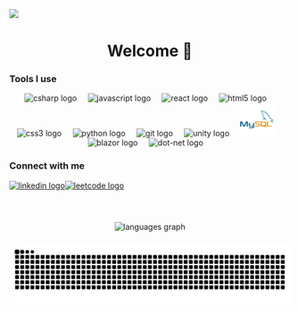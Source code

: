 <div align="left">
  <img src="https://visitor-badge.laobi.icu/badge?page_id=marcusk00.marcusk00.visitor-badge"  />
</div>

<h1 align="center">Welcome 👋</h1>

<div align="center">
  <h3 align="left">Tools I use</h3>
  <img src="https://cdn.jsdelivr.net/gh/devicons/devicon/icons/csharp/csharp-original.svg" height="60" alt="csharp logo"  />
  <img width="12" />
  <img src="https://cdn.jsdelivr.net/gh/devicons/devicon/icons/javascript/javascript-original.svg" height="60" alt="javascript logo"  />
  <img width="12" />
  <img src="https://cdn.jsdelivr.net/gh/devicons/devicon/icons/react/react-original.svg" height="60" alt="react logo"  />
  <img width="12" />
  <img src="https://cdn.jsdelivr.net/gh/devicons/devicon/icons/html5/html5-original.svg" height="60" alt="html5 logo"  />
  <img width="12" />
  <img src="https://cdn.jsdelivr.net/gh/devicons/devicon/icons/css3/css3-original.svg" height="60" alt="css3 logo"  />
  <img width="12" />
  <img src="https://cdn.jsdelivr.net/gh/devicons/devicon/icons/python/python-original.svg" height="60" alt="python logo"  />
  <img width="12" />
  <img src="https://cdn.jsdelivr.net/gh/devicons/devicon/icons/git/git-original.svg" height="60" alt="git logo"  />
  <img width="12" />
  <img src="https://www.vectorlogo.zone/logos/unity3d/unity3d-icon.svg" height="60" alt="unity logo"  />
  <img width="12" />
  <img src="https://raw.githubusercontent.com/devicons/devicon/master/icons/mysql/mysql-original-wordmark.svg" height="60" alt="sql logo"  />
  <img width="12" />
  <img src="https://cdn.jsdelivr.net/gh/devicons/devicon/icons/blazor/blazor-original.svg" height="60" alt="blazor logo"  />
  <img width="12" />
  <img src="https://cdn.jsdelivr.net/gh/devicons/devicon/icons/dot-net/dot-net-plain.svg" height="60" alt="dot-net logo"  />
  <img width="12" />
</div>
  <h3>Connect with me</h3>

<div align="left">
  <a href="https://www.linkedin.com/in/marcus-kristensen-620372162/" target="_blank"><img src="https://img.shields.io/static/v1?message=LinkedIn&logo=linkedin&label=&color=0077B5&logoColor=white&labelColor=&style=for-the-badge" height="25" alt="linkedin logo"/></a><a href="https://leetcode.com/u/MarcusK00/" target="_blank"><img src="https://img.shields.io/static/v1?message=Leetcode&logo=Leetcode&label=&color=f89f1b&logoColor=white&labelColor=&style=for-the-badge" height="25" alt="leetcode logo"/></a>
</div>



<br clear="both">

<p align="left"></p>

###

<br clear="both">

<div align="center">
  <img src="https://github-readme-stats.vercel.app/api/top-langs?username=marcusk00&locale=en&hide_title=true&layout=compact&card_width=320&langs_count=5&theme=dracula&hide_border=true&order=2" height="150" alt="languages graph"  />
</div>

###

###

<picture>
  <source media="(prefers-color-scheme: dark)" srcset="https://raw.githubusercontent.com/murtazanoori/murtazanoori/output/pacman-contribution-graph-dark.svg">
  <source media="(prefers-color-scheme: light)" srcset="https://raw.githubusercontent.com/murtazanoori/murtazanoori/output/pacman-contribution-graph.svg">
  <img alt="Pac-Man contribution graph" src="https://raw.githubusercontent.com/murtazanoori/murtazanoori/output/pacman-contribution-graph.svg">
</picture>



###

